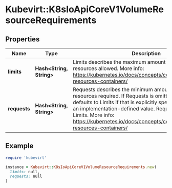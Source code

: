 # Kubevirt::K8sIoApiCoreV1VolumeResourceRequirements

## Properties

| Name | Type | Description | Notes |
| ---- | ---- | ----------- | ----- |
| **limits** | **Hash&lt;String, String&gt;** | Limits describes the maximum amount of compute resources allowed. More info: https://kubernetes.io/docs/concepts/configuration/manage-resources-containers/ | [optional] |
| **requests** | **Hash&lt;String, String&gt;** | Requests describes the minimum amount of compute resources required. If Requests is omitted for a container, it defaults to Limits if that is explicitly specified, otherwise to an implementation-defined value. Requests cannot exceed Limits. More info: https://kubernetes.io/docs/concepts/configuration/manage-resources-containers/ | [optional] |

## Example

```ruby
require 'kubevirt'

instance = Kubevirt::K8sIoApiCoreV1VolumeResourceRequirements.new(
  limits: null,
  requests: null
)
```

